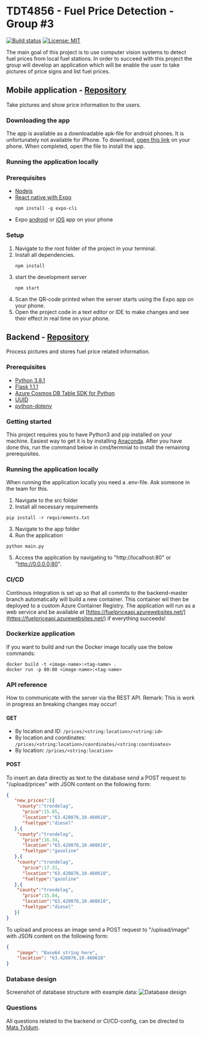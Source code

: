 # TDT4856 - Fuel Price Detection - Group #3 
[![Build status](https://dev.azure.com/matstyldum/FuelPriceApp/_apis/build/status/fuelpriceapi%20-%20CI)](https://dev.azure.com/matstyldum/FuelPriceApp/_build/latest?definitionId=2)
[![License: MIT](https://img.shields.io/badge/License-MIT-yellow.svg)](https://opensource.org/licenses/MIT)

The main goal of this project is to use computer vision systems to detect fuel prices from local fuel stations. In order to succeed with this project the group will develop an application which will be enable the user to take pictures of price signs and list fuel prices. 
## Mobile application - [Repository](https://github.com/rsb0/TDT4856-Gruppe-3---IT-Styring-Av-Lastebiler/tree/frontend-master)
Take pictures and show price information to the users.

### Downloading the app
The app is available as a downloadable apk-file for android phones. It is unfortunately not available for iPhone. To download, [open this link](https://exp-shell-app-assets.s3.us-west-1.amazonaws.com/android/%40satsebil/Gassy-20a4e7d3f893411e9c363317a8f30a0d-signed.apk) on your phone. When completed, open the file to install the app.

### Running the application locally

### Prerequisites
- [Nodejs](https://nodejs.org/en/download/)
- [React native with Expo](https://reactnative.dev/docs/environment-setup)
  ```shell
  npm install -g expo-cli
  ```
- Expo [android](https://play.google.com/store/apps/details?id=host.exp.exponent&referrer=www) or [iOS](https://itunes.apple.com/app/apple-store/id982107779) app on your phone

### Setup
1. Navigate to the root folder of the project in your terminal.
2. Install all dependencies.
   ```shell
   npm install
   ```
3. start the development server
   ```shell
   npm start
   ```
4. Scan the QR-code printed when the server starts using the Expo app on your phone.
5. Open the project code in a text editor or IDE to make changes and see their effect in real time on your phone.

## Backend - [Repository](https://github.com/rsb0/TDT4856-Gruppe-3---IT-Styring-Av-Lastebiler/tree/backend-master)
Process pictures and stores fuel price related information.

### Prerequisites
- [Python 3.8.1](https://www.python.org/downloads/)
- [Flask 1.1.1](https://flask.palletsprojects.com/en/1.1.x)
- [Azure Cosmos DB Table SDK for Python](https://docs.microsoft.com/en-us/azure/cosmos-db/table-storage-how-to-use-python)
- [UUID](https://docs.python.org/3/library/uuid.html)
- [python-dotenv](https://pypi.org/project/python-dotenv/)

### Getting started
This project requires you to have Python3 and pip installed on your machine. Easiest way to get it is by installing [Anaconda](https://www.anaconda.com/download). After you have done this, run the command below in cmd/termnial to install the remaining prerequisites.

### Running the application locally
When running the application locally you need a .env-file. Ask someone in the team for this.

1. Navigate to the src folder
2. Install all necessary requirements
```shell
pip install -r requirements.txt
```
3. Navigate to the app folder
4. Run the application
```shell
python main.py
```
5. Access the application by navigating to "http://localhost:80" or "http://0.0.0.0:80".

### CI/CD
Continous integration is set up so that all commits to the backend-master branch automatically will build a new container.
This container wil then be deployed to a custom Azure Container Registry. The application will run as a web service and be available at 
[https://fuelpriceapi.azurewebsites.net/](https://fuelpriceapi.azurewebsites.net/) if everything succeeds!

### Dockerkize application
If you want to build and run the Docker image locally use the below commands:
```shell
docker build -t <image-name>:<tag-name> .
docker run -p 80:80 <image-name>:<tag-name>
```

### API reference
How to communicate with the server via the REST API. Remark: This is work in progress an breaking changes may occur!
#### GET
- By location and ID: ```/prices/<string:location>/<string:id>```
- By location and coordinates: ```/prices/<string:location>/coordinates/<string:coordinates>```
- By location: ```/prices/<string:location>```

#### POST
To insert an data directly as text to the database send a POST request to "/upload/prices" with JSON content on the following form:
```JSON
{ 
   "new_prices":[{ 
   	"county":"trondelag",
      "price":15.85,
      "location":"63.420876,10.460610",
      "fueltype":"diesel"
   },{ 
   	"county":"trondelag",
      "price":16.34,
      "location":"63.420876,10.460610",
      "fueltype":"gasoline"
   },{ 
   	"county":"trondelag",
      "price":17.31,
      "location":"63.420876,10.460610",
      "fueltype":"gasoline"
   },{ 
   	"county":"trondelag",
      "price":15.84,
      "location":"63.420876,10.460610",
      "fueltype":"diesel"
   }]
}

```
To upload and process an image send a POST request to "/upload/image" with JSON content on the following form:
```JSON
{
    "image": "Base64 string here",
    "location": "63.420876,10.460610"
}
```

### Database design
Screenshot of database structure with example data:
![Database design](https://i.imgur.com/yxtjrll.png)

### Questions
All questions related to the backend or CI/CD-config, can be directed to [Mats Tyldum](https://github.com/maattss).
